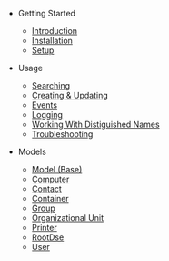 * Getting Started

  * [Introduction](/)
  * [Installation](installation.md)
  * [Setup](setup.md)

* Usage

  * [Searching](searching.md)
  * [Creating & Updating](models/model.md)
  * [Events](events.md)
  * [Logging](logging.md)
  * [Working With Distiguished Names](distinguished-names.md)
  * [Troubleshooting](troubleshooting.md)

* Models
  * [Model (Base)](models/model.md)
  * [Computer](models/computer.md)
  * [Contact](models/contact.md)
  * [Container](models/container.md)
  * [Group](models/group.md)
  * [Organizational Unit](models/ou.md)
  * [Printer](models/printer.md)
  * [RootDse](models/root-dse.md)
  * [User](models/user.md)
